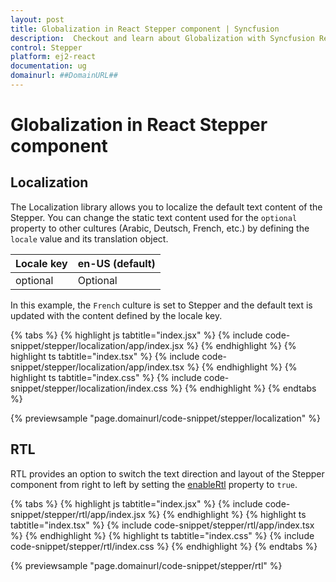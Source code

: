 ```yaml
---
layout: post
title: Globalization in React Stepper component | Syncfusion
description:  Checkout and learn about Globalization with Syncfusion React Stepper component of Syncfusion Essential JS 2 and more.
control: Stepper
platform: ej2-react
documentation: ug
domainurl: ##DomainURL##
---
```


# Globalization in React Stepper component

## Localization

The Localization library allows you to localize the default text content of the Stepper. You can change the static text content used for the `optional` property to other cultures (Arabic, Deutsch, French, etc.) by defining the `locale` value and its translation object.

| Locale key | en-US (default) |
|-----|-----|
| optional | Optional |

In this example, the `French` culture is set to Stepper and the default text is updated with the content defined by the locale key.

{% tabs %}
{% highlight js tabtitle="index.jsx" %}
{% include code-snippet/stepper/localization/app/index.jsx %}
{% endhighlight %}
{% highlight ts tabtitle="index.tsx" %}
{% include code-snippet/stepper/localization/app/index.tsx %}
{% endhighlight %}
{% highlight ts tabtitle="index.css" %}
{% include code-snippet/stepper/localization/index.css %}
{% endhighlight %}
{% endtabs %}

{% previewsample "page.domainurl/code-snippet/stepper/localization" %}

## RTL

RTL provides an option to switch the text direction and layout of the Stepper component from right to left by setting the [enableRtl](https://ej2.syncfusion.com/react/documentation/api/stepper#enablertl) property to `true`.

{% tabs %}
{% highlight js tabtitle="index.jsx" %}
{% include code-snippet/stepper/rtl/app/index.jsx %}
{% endhighlight %}
{% highlight ts tabtitle="index.tsx" %}
{% include code-snippet/stepper/rtl/app/index.tsx %}
{% endhighlight %}
{% highlight ts tabtitle="index.css" %}
{% include code-snippet/stepper/rtl/index.css %}
{% endhighlight %}
{% endtabs %}

{% previewsample "page.domainurl/code-snippet/stepper/rtl" %}
